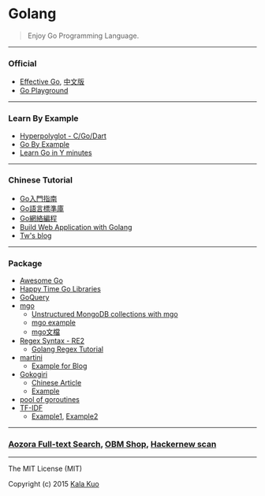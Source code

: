 # Golang 

> Enjoy Go Programming Language.

---

<a name="official"></a>
### Official 
- [Effective Go](http://www.hellogcc.org/effective_go.html), [中文版](http://www.chingli.com/coding/effective-go/)
- [Go Playground](https://play.golang.org/p/tnWMjr16Mm)

---

<a name="learn-by-example"></a>
### Learn By Example
- [Hyperpolyglot - C/Go/Dart](http://hyperpolyglot.org/c)
- [Go By Example](https://gobyexample.com/)
- [Learn Go in Y minutes](http://learnxinyminutes.com/docs/go/)

---

<a name="chinese-tutorial"></a>
### Chinese Tutorial
- [Go入門指南](https://github.com/Unknwon/the-way-to-go_ZH_CN)
- [Go語言標準庫](https://github.com/polaris1119/The-Golang-Standard-Library-by-Example)
- [Go網絡編程](http://jan.newmarch.name/go/zh/)
- [Build Web Application with Golang](https://github.com/astaxie/build-web-application-with-golang/blob/master/zh/SUMMARY.md)
- [Tw's blog](http://totorow.herokuapp.com/tags/go)

---

### Package 
- [Awesome Go](https://github.com/avelino/awesome-go)
- [Happy Time Go Libraries](https://gist.github.com/squarism/914b26e316a2cb204188)
- [GoQuery](https://github.com/PuerkitoBio/goquery)
- [mgo](https://labix.org/mgo)
  + [Unstructured MongoDB collections with mgo](http://stackoverflow.com/questions/18340031/unstructured-mongodb-collections-with-mgo)
  + [mgo example](https://gist.github.com/border/3489566)
  + [mgo文檔](http://jimmykuu.sinaapp.com/static/books/mgo_guide/index.html#document-index)
- [Regex Syntax - RE2](https://github.com/google/re2/wiki/Syntax)
  + [Golang Regex Tutorial](https://github.com/StefanSchroeder/Golang-Regex-Tutorial)
- [martini](https://github.com/go-martini/martini/blob/master/translations/README_zh_tw.md)
  + [Example for Blog](https://github.com/RabbeN/martini_blog/blob/master/server.go)
- [Gokogiri](https://godoc.org/github.com/moovweb/gokogiri)
  + [Chinese Article](http://wppurking.github.io/2013/08/30/gokogiri-de-shi-yong-xiao-shi.html)
  + [Example](https://gist.github.com/technoweenie/5078118)
- [pool of goroutines](http://stackoverflow.com/questions/18405023/how-would-you-define-a-pool-of-goroutines-to-be-executed-at-once-in-golang)
- [TF-IDF](https://www.wikiwand.com/zh-tw/TF-IDF)
  + [Example1](https://github.com/gansidui/gose/blob/master/indexing/calculate-tf-idf/calculate_tf_idf_main.go), [Example2](https://github.com/ZachOrr/clustering-golang/blob/master/clustering.go)

---

### [Aozora Full-text Search](http://kalakuo.info/book/), [OBM Shop](http://obmshop.com/lines), [Hackernew scan](http://kalakuo.info/hack/)

---

The MIT License (MIT)

Copyright (c) 2015 [Kala Kuo](http://kalakuo.info/)

